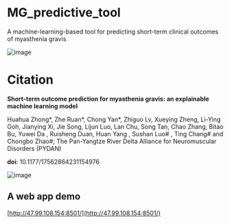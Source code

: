 # MG_predictive_tool

A machine-learning-based tool for predicting short-term clinical outcomes of myasthenia gravis

![image](https://user-images.githubusercontent.com/74590379/219355840-d3b599b6-f6ba-4a69-a114-023a08afe5f6.png)

# Citation

**Short-term outcome prediction for myasthenia gravis: an explainable machine learning model**

Huahua Zhong*, Zhe Ruan*, Chong Yan*, Zhiguo Lv, Xueying Zheng, Li-Ying Goh, Jianying Xi, Jie Song, Lijun Luo, Lan Chu, Song Tan, Chao Zhang, Bitao Bu, Yuwei Da , Ruisheng Duan, Huan Yang , Sushan Luo# , Ting Chang# and Chongbo Zhao#; The Pan-Yangtze River Delta Alliance for Neuromuscular Disorders (PYDAN)

**doi**: 10.1177/17562864231154976

![image](https://user-images.githubusercontent.com/74590379/219356744-5252ee5c-0af8-4ed0-9c0a-cfa26d14644b.png)


## A web app demo

[http://47.99.108.154:8501/](http://47.99.108.154:8501/)



